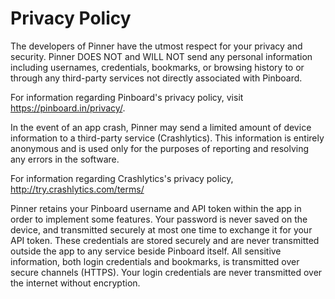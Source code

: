 # Privacy Policy

The developers of Pinner have the utmost respect for your privacy and security. 
Pinner DOES NOT and WILL NOT send any personal information including usernames, credentials, bookmarks, or browsing history to or 
through any third-party services not directly associated with Pinboard. 

For information regarding Pinboard's privacy policy, visit https://pinboard.in/privacy/.

In the event of an app crash, Pinner may send a limited amount of device information to a third-party service (Crashlytics). This 
information is entirely anonymous and is used only for the purposes of reporting and resolving any errors in the software.

For information regarding Crashlytics's privacy policy, http://try.crashlytics.com/terms/

Pinner retains your Pinboard username and API token within the app in order to implement some features. 
Your password is never saved on the device, and transmitted securely at most one time to exchange it for your API token.
These credentials are stored securely and are never transmitted outside the app to any service beside Pinboard itself. All 
sensitive information, both login credentials and bookmarks, is transmitted over secure channels (HTTPS). 
Your login credentials are never transmitted over the internet without encryption.
